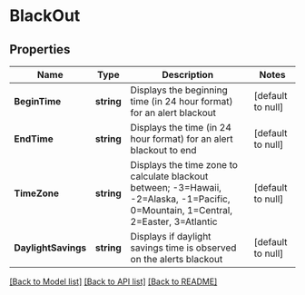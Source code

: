 # BlackOut

## Properties
Name | Type | Description | Notes
------------ | ------------- | ------------- | -------------
**BeginTime** | **string** | Displays the beginning time (in 24 hour format) for an alert blackout | [default to null]
**EndTime** | **string** | Displays the time (in 24 hour format) for an alert blackout to end | [default to null]
**TimeZone** | **string** | Displays the time zone to calculate blackout between; -3&#x3D;Hawaii, -2&#x3D;Alaska, -1&#x3D;Pacific, 0&#x3D;Mountain, 1&#x3D;Central, 2&#x3D;Easter, 3&#x3D;Atlantic | [default to null]
**DaylightSavings** | **string** | Displays if daylight savings time is observed on the alerts blackout | [default to null]

[[Back to Model list]](../README.md#documentation-for-models) [[Back to API list]](../README.md#documentation-for-api-endpoints) [[Back to README]](../README.md)

